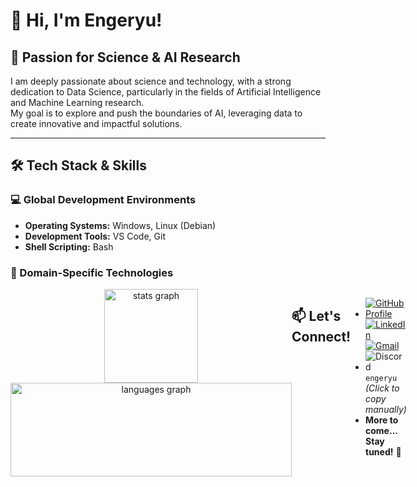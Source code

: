 # 👋 Hi, I'm Engeryu!

## 🔬 Passion for Science & AI Research

I am deeply passionate about science and technology, with a strong dedication to Data Science, particularly in the fields of Artificial Intelligence and Machine Learning research.  
My goal is to explore and push the boundaries of AI, leveraging data to create innovative and impactful solutions.

---

## 🛠️ Tech Stack & Skills

### 💻 Global Development Environments
- **Operating Systems:** Windows, Linux (Debian)  
- **Development Tools:** VS Code, Git  
- **Shell Scripting:** Bash  

### 🧠 Domain-Specific Technologies

<div style="display: flex; justify-content: space-between;">

| **Favorite Programming Languages** | **Platforms & Technologies** | **Other Used Programming Languages** | **Frameworks** |
|------------------------------------|------------------------------|--------------------------------------|----------------|
| ![Python](https://img.shields.io/badge/Python-3776AB?logo=python&logoColor=white&style=for-the-badge) ![Java](https://img.shields.io/badge/Java-007396?logo=java&logoColor=white&style=for-the-badge) ![C](https://img.shields.io/badge/C-00599C?logo=c&logoColor=white&style=for-the-badge) ![C++](https://img.shields.io/badge/C++-00599C?logo=cplusplus&logoColor=white&style=for-the-badge) ![JavaScript](https://img.shields.io/badge/JavaScript-F7DF1E?logo=javascript&logoColor=black&style=for-the-badge) ![Scala](https://img.shields.io/badge/Scala-DC322F?logo=scala&logoColor=white&style=for-the-badge) | ![AWS](https://img.shields.io/badge/Amazon_AWS-232F3E?logo=amazonwebservices&logoColor=FF9900&style=for-the-badge) ![Docker](https://img.shields.io/badge/Docker-2496ED?logo=docker&logoColor=white&style=for-the-badge) ![Nginx](https://img.shields.io/badge/NGINX-009639?logo=nginx&logoColor=white&style=for-the-badge) ![Apache](https://img.shields.io/badge/Apache-D22128?logo=apache&logoColor=white&style=for-the-badge) ![MongoDB](https://img.shields.io/badge/MongoDB-47A248?logo=mongodb&logoColor=white&style=for-the-badge) ![MySQL](https://img.shields.io/badge/MySQL-4479A1?logo=mysql&logoColor=white&style=for-the-badge) | ![PHP](https://img.shields.io/badge/PHP-777BB4?logo=php&logoColor=black&style=for-the-badge) ![HTML5](https://img.shields.io/badge/HTML5-E34F26?logo=html5&logoColor=white&style=for-the-badge) ![CSS3](https://img.shields.io/badge/CSS3-1572B6?logo=css3&logoColor=white&style=for-the-badge) ![SASS](https://img.shields.io/badge/Sass-CC6699?logo=sass&logoColor=black&style=for-the-badge) ![R](https://img.shields.io/badge/R-276DC3?logo=r&logoColor=white&style=for-the-badge) ![Julia](https://img.shields.io/badge/Julia-9558B2?logo=julia&logoColor=white&style=for-the-badge) | ![Symfony](https://img.shields.io/badge/Symfony-000000?logo=symfony&logoColor=white&style=for-the-badge) ![Laravel](https://img.shields.io/badge/Laravel-FF2D20?logo=laravel&logoColor=white&style=for-the-badge) ![Django](https://img.shields.io/badge/Django-092E20?logo=django&logoColor=white&style=for-the-badge) ![Node.js](https://img.shields.io/badge/Node.js-339933?logo=nodedotjs&logoColor=white&style=for-the-badge) ![Express](https://img.shields.io/badge/Express-000000?logo=express&logoColor=white&style=for-the-badge) ![Vue.js](https://img.shields.io/badge/Vue.js-4FC08D?logo=vuedotjs&logoColor=black&style=for-the-badge) |

---

<div align="center">
  <img src="https://github-readme-stats.vercel.app/api?username=Engeryu&hide_title=false&hide_rank=false&show_icons=true&include_all_commits=true&count_private=true&disable_animations=false&theme=dracula&locale=en&hide_border=false" height="150" alt="stats graph"  />
  <img src="https://github-readme-stats.vercel.app/api/top-langs?username=Engeryu&locale=en&hide_title=false&layout=compact&card_width=320&langs_count=5&theme=dracula&hide_border=false" height="150", width="450" alt="languages graph"  />
</div>

## 📫 Let's Connect!

- [![GitHub Profile](https://img.shields.io/badge/GitHub-Engeryu-100000?style=for-the-badge&logo=github&logoColor=white)](https://github.com/Engeryu) [![LinkedIn](https://img.shields.io/static/v1?message=LinkedIn&logo=linkedin&label=&color=0077B5&logoColor=white&labelColor=&style=for-the-badge)](https://www.linkedin.com/in/angel-gaspard-fauvelle-631111122/) [![Gmail](https://img.shields.io/static/v1?message=Gmail&logo=gmail&label=&color=D14836&logoColor=white&labelColor=&style=for-the-badge)](mailto:angel.proworkspace@gmail.com)
- ![Discord](https://img.shields.io/static/v1?message=Discord&logo=discord&label=&color=7289DA&logoColor=white&labelColor=&style=for-the-badge) `engeryu` *(Click to copy manually)*
- **More to come... Stay tuned!** 🚀  

